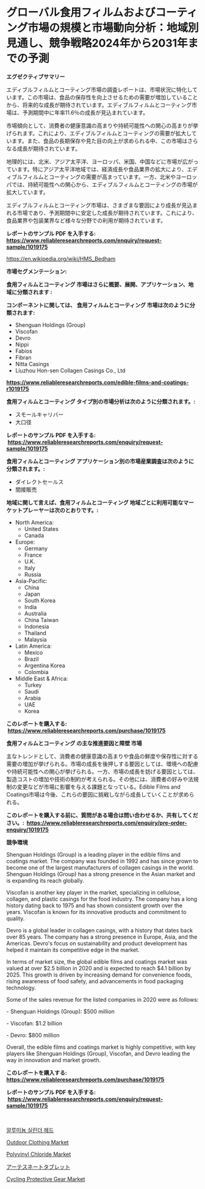<p><h1>グローバル食用フィルムおよびコーティング市場の規模と市場動向分析：地域別見通し、競争戦略2024年から2031年までの予測</h1></p><p><strong>エグゼクティブサマリー</strong></p>
<p><p>エディブルフィルムとコーティング市場の調査レポートは、市場状況に特化しています。この市場は、食品の保存性を向上させるための需要が増加していることから、将来的な成長が期待されています。エディブルフィルムとコーティング市場は、予測期間中に年率11.6％の成長が見込まれています。</p><p>市場傾向として、消費者の健康意識の高まりや持続可能性への関心の高まりが挙げられます。これにより、エディブルフィルムとコーティングの需要が拡大しています。また、食品の長期保存や見た目の向上が求められる中、この市場はさらなる成長が期待されています。</p><p>地理的には、北米、アジア太平洋、ヨーロッパ、米国、中国などに市場が広がっています。特にアジア太平洋地域では、経済成長や食品業界の拡大により、エディブルフィルムとコーティングの需要が高まっています。一方、北米やヨーロッパでは、持続可能性への関心から、エディブルフィルムとコーティングの市場が拡大しています。</p><p>エディブルフィルムとコーティング市場は、さまざまな要因により成長が見込まれる市場であり、予測期間中に安定した成長が期待されています。これにより、食品業界や包装業界など様々な分野での利用が期待されています。</p></p>
<p><strong>レポートのサンプル PDF を入手する: <a href="https://www.reliableresearchreports.com/enquiry/request-sample/1019175">https://www.reliableresearchreports.com/enquiry/request-sample/1019175</a></strong></p>
<p><a href="https://en.wikipedia.org/wiki/HMS_Bedham">https://en.wikipedia.org/wiki/HMS_Bedham</a></p>
<p><strong>市場セグメンテーション:</strong></p>
<p><strong> 食用フィルムとコーティング 市場はさらに概要、展開、アプリケーション、地域に分類されます :</strong></p>
<p><strong>コンポーネントに関しては、 食用フィルムとコーティング 市場は次のように分類されます: &nbsp;</strong></p>
<p><ul><li>Shenguan Holdings (Group)</li><li>Viscofan</li><li>Devro</li><li>Nippi</li><li>Fabios</li><li>Fibran</li><li>Nitta Casings</li><li>Liuzhou Hon-sen Collagen Casings Co., Ltd</li></ul></p>
<p><strong><a href="https://www.reliableresearchreports.com/edible-films-and-coatings-r1019175">https://www.reliableresearchreports.com/edible-films-and-coatings-r1019175</a></strong></p>
<p><strong> 食用フィルムとコーティング タイプ別の市場分析は次のように分類されます。:</strong></p>
<p><ul><li>スモールキャリバー</li><li>大口径</li></ul></p>
<p><strong>レポートのサンプル PDF を入手する: &nbsp;<a href="https://www.reliableresearchreports.com/enquiry/request-sample/1019175">https://www.reliableresearchreports.com/enquiry/request-sample/1019175</a></strong></p>
<p><strong> 食用フィルムとコーティング アプリケーション別の市場産業調査は次のように分類されます。:</strong></p>
<p><ul><li>ダイレクトセールス</li><li>間接販売</li></ul></p>
<p><strong>地域に関して言えば、食用フィルムとコーティング 地域ごとに利用可能なマーケットプレーヤーは次のとおりです。:</strong></p>
<p><ul>
    <li>
        North America:
        <ul>
            <li>United States</li>
            <li>Canada</li>
        </ul>
    </li>
    <li>
        Europe:
        <ul>
            <li>Germany</li>
            <li>France</li>
            <li>U.K.</li>
            <li>Italy</li>
            <li>Russia</li>
        </ul>
    </li>
    <li>
        Asia-Pacific:
        <ul>
            <li>China</li>
            <li>Japan</li>
            <li>South Korea</li>
            <li>India</li>
            <li>Australia</li>
            <li>China Taiwan</li>
            <li>Indonesia</li>
            <li>Thailand</li>
            <li>Malaysia</li>
        </ul>
    </li>
    <li>
        Latin America:
        <ul>
            <li>Mexico</li>
            <li>Brazil</li>
            <li>Argentina Korea</li>
            <li>Colombia</li>
        </ul>
    </li>
    <li>
        Middle East & Africa:
        <ul>
            <li>Turkey</li>
            <li>Saudi</li>
            <li>Arabia</li>
            <li>UAE</li>
            <li>Korea</li>
        </ul>
    </li>
    </ul></p>
<p><strong>このレポートを購入する: &nbsp;<a href="https://www.reliableresearchreports.com/purchase/1019175">https://www.reliableresearchreports.com/purchase/1019175</a></strong></p>
<p><strong>食用フィルムとコーティング の主な推進要因と障壁 市場</strong></p>
<p><p>主なトレンドとして、消費者の健康意識の高まりや食品の鮮度や保存性に対する需要の増加が挙げられる。市場の成長を後押しする要因としては、環境への配慮や持続可能性への関心が挙げられる。一方、市場の成長を妨げる要因としては、製造コストの増加や技術の制約が考えられる。その他には、消費者の好みや法規制の変更などが市場に影響を与える課題となっている。Edible Films and Coatings市場は今後、これらの要因に挑戦しながら成長していくことが求められる。</p></p>
<p><strong>このレポートを購入する前に、質問がある場合は問い合わせるか、共有してください。:&nbsp; <a href="https://www.reliableresearchreports.com/enquiry/pre-order-enquiry/1019175">https://www.reliableresearchreports.com/enquiry/pre-order-enquiry/1019175</a></strong></p>
<p><strong>競争環境</strong></p>
<p><p>Shenguan Holdings (Group) is a leading player in the edible films and coatings market. The company was founded in 1992 and has since grown to become one of the largest manufacturers of collagen casings in the world. Shenguan Holdings (Group) has a strong presence in the Asian market and is expanding its reach globally.</p><p>Viscofan is another key player in the market, specializing in cellulose, collagen, and plastic casings for the food industry. The company has a long history dating back to 1975 and has shown consistent growth over the years. Viscofan is known for its innovative products and commitment to quality.</p><p>Devro is a global leader in collagen casings, with a history that dates back over 85 years. The company has a strong presence in Europe, Asia, and the Americas. Devro's focus on sustainability and product development has helped it maintain its competitive edge in the market.</p><p>In terms of market size, the global edible films and coatings market was valued at over $2.5 billion in 2020 and is expected to reach $4.1 billion by 2025. This growth is driven by increasing demand for convenience foods, rising awareness of food safety, and advancements in food packaging technology.</p><p>Some of the sales revenue for the listed companies in 2020 were as follows: </p><p>- Shenguan Holdings (Group): $500 million</p><p>- Viscofan: $1.2 billion</p><p>- Devro: $800 million</p><p>Overall, the edible films and coatings market is highly competitive, with key players like Shenguan Holdings (Group), Viscofan, and Devro leading the way in innovation and market growth.</p></p>
<p><strong>このレポートを購入する: &nbsp; <a href="https://www.reliableresearchreports.com/purchase/1019175">https://www.reliableresearchreports.com/purchase/1019175</a></strong></p>
<p><strong>レポートのサンプル PDF を入手する: &nbsp;<a href="https://www.reliableresearchreports.com/enquiry/request-sample/1019175">https://www.reliableresearchreports.com/enquiry/request-sample/1019175</a></strong><strong></strong></p>
<p>&nbsp;</p>
<p><p><a href="https://github.com/LuckeyCorbin/Market-Research-Report-List-2/blob/main/336688424150.md">알루미늄 실린더 헤드</a></p><p><a href="https://medium.com/@jeancoleman732/outdoor-clothing-market-share-size-trends-industry-analysis-report-by-application-6f5d0a2173c0">Outdoor Clothing Market</a></p><p><a href="https://github.com/vimar16th/Market-Research-Report-List-5/blob/main/polyvinyl-chloride-market.md">Polyvinyl Chloride Market</a></p><p><a href="https://github.com/RandallRunte2023/Market-Research-Report-List-2/blob/main/750644817271.md">アーテスネートタブレット</a></p><p><a href="https://medium.com/@elizbethsmithb208/cycling-protective-gear-market-size-is-growing-at-cagr-of-12-1-c75cec4972c2">Cycling Protective Gear Market</a></p></p>